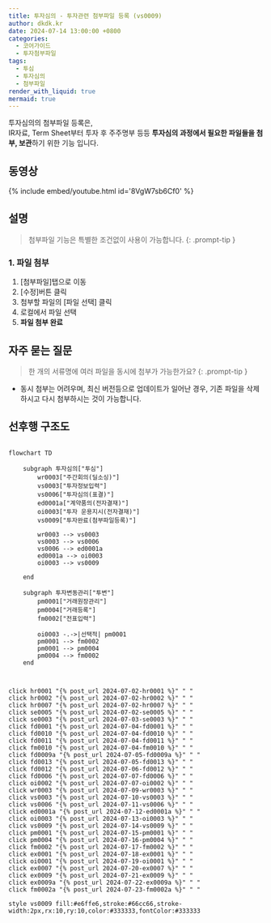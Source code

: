 ```yaml
---
title: 투자심의 - 투자관련 첨부파일 등록 (vs0009)
author: dkdk.kr
date: 2024-07-14 13:00:00 +0800
categories:
  - 코어가이드
  - 투자첨부파일
tags:
  - 투심
  - 투자심의
  - 첨부파일
render_with_liquid: true
mermaid: true
---
```

투자심의의 첨부파일 등록은,\
 IR자료, Term Sheet부터 투자 후 주주명부 등등
**투자심의 과정에서 필요한 파일들을 첨부, 보관**하기 위한 기능 입니다.

## 동영상

{% include embed/youtube.html id='8VgW7sb6Cf0' %}

## 설명
> 첨부파일 기능은 특별한 조건없이 사용이 가능합니다. 
{: .prompt-tip }
### 1. 파일 첨부

1. [첨부파일]탭으로 이동
2. [수정]버튼 클릭
3. 첨부할 파일의 [파일 선택] 클릭
4. 로컬에서 파일 선택
5. **파일 첨부 완료**
## 자주 묻는 질문

> 한 개의 서류명에 여러 파일을 동시에 첨부가 가능한가요?
{: .prompt-tip }

- 동시 첨부는 어려우며, 최신 버전등으로 업데이트가 일어난 경우, 기존 파일을 삭제하시고 다시 첨부하시는 것이 가능합니다.


## 선후행 구조도

```mermaid

flowchart TD

    subgraph 투자심의["투심"]
        wr0003["주간회의(딜소싱)"]
        vs0003["투자정보입력"]
        vs0006["투자심의(표결)"]
        ed0001a["계약품의(전자결재)"]
        oi0003["투자 운용지시(전자결재)"]
        vs0009["투자완료(첨부파일등록)"]

        wr0003 --> vs0003
        vs0003 --> vs0006
        vs0006 --> ed0001a
        ed0001a --> oi0003
        oi0003 --> vs0009

    end

    subgraph 투자변동관리["투변"]
        pm0001["거래원장관리"]
        pm0004["거래등록"]
        fm0002["전표입력"]

        oi0003 -.->|선택적| pm0001
        pm0001 --> fm0002
        pm0001 --> pm0004
        pm0004 --> fm0002
    end


    
click hr0001 "{% post_url 2024-07-02-hr0001 %}" " "
click hr0002 "{% post_url 2024-07-02-hr0002 %}" " "
click hr0007 "{% post_url 2024-07-02-hr0007 %}" " "
click se0005 "{% post_url 2024-07-02-se0005 %}" " "
click se0003 "{% post_url 2024-07-03-se0003 %}" " "
click fd0001 "{% post_url 2024-07-04-fd0001 %}" " "
click fd0010 "{% post_url 2024-07-04-fd0010 %}" " "
click fd0011 "{% post_url 2024-07-04-fd0011 %}" " "
click fm0010 "{% post_url 2024-07-04-fm0010 %}" " "
click fd0009a "{% post_url 2024-07-05-fd0009a %}" " "
click fd0013 "{% post_url 2024-07-05-fd0013 %}" " "
click fd0012 "{% post_url 2024-07-06-fd0012 %}" " "
click fd0006 "{% post_url 2024-07-07-fd0006 %}" " "
click oi0002 "{% post_url 2024-07-07-oi0002 %}" " "
click wr0003 "{% post_url 2024-07-09-wr0003 %}" " "
click vs0003 "{% post_url 2024-07-10-vs0003 %}" " "
click vs0006 "{% post_url 2024-07-11-vs0006 %}" " "
click ed0001a "{% post_url 2024-07-12-ed0001a %}" " "
click oi0003 "{% post_url 2024-07-13-oi0003 %}" " "
click vs0009 "{% post_url 2024-07-14-vs0009 %}" " "
click pm0001 "{% post_url 2024-07-15-pm0001 %}" " "
click pm0004 "{% post_url 2024-07-16-pm0004 %}" " "
click fm0002 "{% post_url 2024-07-17-fm0002 %}" " "
click ex0001 "{% post_url 2024-07-18-ex0001 %}" " "
click oi0001 "{% post_url 2024-07-19-oi0001 %}" " "
click ex0007 "{% post_url 2024-07-20-ex0007 %}" " "
click ex0009 "{% post_url 2024-07-21-ex0009 %}" " "
click ex0009a "{% post_url 2024-07-22-ex0009a %}" " "
click fm0002a "{% post_url 2024-07-23-fm0002a %}" " "

style vs0009 fill:#e6ffe6,stroke:#66cc66,stroke-width:2px,rx:10,ry:10,color:#333333,fontColor:#333333


```
